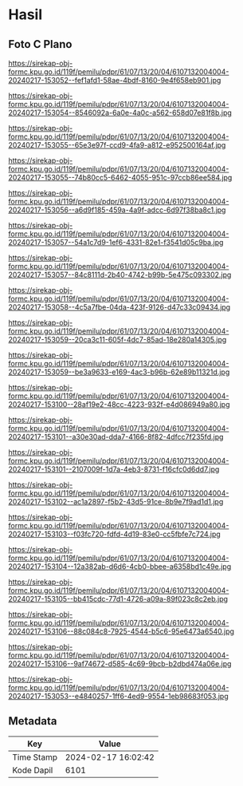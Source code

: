 # Hasil

## Foto C Plano

https://sirekap-obj-formc.kpu.go.id/119f/pemilu/pdpr/61/07/13/20/04/6107132004004-20240217-153052--fef1afd1-58ae-4bdf-8160-9e4f658eb901.jpg

https://sirekap-obj-formc.kpu.go.id/119f/pemilu/pdpr/61/07/13/20/04/6107132004004-20240217-153054--8546092a-6a0e-4a0c-a562-658d07e81f8b.jpg

https://sirekap-obj-formc.kpu.go.id/119f/pemilu/pdpr/61/07/13/20/04/6107132004004-20240217-153055--65e3e97f-ccd9-4fa9-a812-e952500164af.jpg

https://sirekap-obj-formc.kpu.go.id/119f/pemilu/pdpr/61/07/13/20/04/6107132004004-20240217-153055--74b80cc5-6462-4055-951c-97ccb86ee584.jpg

https://sirekap-obj-formc.kpu.go.id/119f/pemilu/pdpr/61/07/13/20/04/6107132004004-20240217-153056--a6d9f185-459a-4a9f-adcc-6d97f38ba8c1.jpg

https://sirekap-obj-formc.kpu.go.id/119f/pemilu/pdpr/61/07/13/20/04/6107132004004-20240217-153057--54a1c7d9-1ef6-4331-82e1-f3541d05c9ba.jpg

https://sirekap-obj-formc.kpu.go.id/119f/pemilu/pdpr/61/07/13/20/04/6107132004004-20240217-153057--84c8111d-2b40-4742-b99b-5e475c093302.jpg

https://sirekap-obj-formc.kpu.go.id/119f/pemilu/pdpr/61/07/13/20/04/6107132004004-20240217-153058--4c5a7fbe-04da-423f-9126-d47c33c09434.jpg

https://sirekap-obj-formc.kpu.go.id/119f/pemilu/pdpr/61/07/13/20/04/6107132004004-20240217-153059--20ca3c11-605f-4dc7-85ad-18e280a14305.jpg

https://sirekap-obj-formc.kpu.go.id/119f/pemilu/pdpr/61/07/13/20/04/6107132004004-20240217-153059--be3a9633-e169-4ac3-b96b-62e89b11321d.jpg

https://sirekap-obj-formc.kpu.go.id/119f/pemilu/pdpr/61/07/13/20/04/6107132004004-20240217-153100--28af19e2-48cc-4223-932f-e4d086949a80.jpg

https://sirekap-obj-formc.kpu.go.id/119f/pemilu/pdpr/61/07/13/20/04/6107132004004-20240217-153101--a30e30ad-dda7-4166-8f82-4dfcc7f235fd.jpg

https://sirekap-obj-formc.kpu.go.id/119f/pemilu/pdpr/61/07/13/20/04/6107132004004-20240217-153101--2107009f-1d7a-4eb3-8731-f16cfc0d6dd7.jpg

https://sirekap-obj-formc.kpu.go.id/119f/pemilu/pdpr/61/07/13/20/04/6107132004004-20240217-153102--ac1a2897-f5b2-43d5-91ce-8b9e7f9ad1d1.jpg

https://sirekap-obj-formc.kpu.go.id/119f/pemilu/pdpr/61/07/13/20/04/6107132004004-20240217-153103--f03fc720-fdfd-4d19-83e0-cc5fbfe7c724.jpg

https://sirekap-obj-formc.kpu.go.id/119f/pemilu/pdpr/61/07/13/20/04/6107132004004-20240217-153104--12a382ab-d6d6-4cb0-bbee-a6358bd1c49e.jpg

https://sirekap-obj-formc.kpu.go.id/119f/pemilu/pdpr/61/07/13/20/04/6107132004004-20240217-153105--bb415cdc-77d1-4726-a09a-89f023c8c2eb.jpg

https://sirekap-obj-formc.kpu.go.id/119f/pemilu/pdpr/61/07/13/20/04/6107132004004-20240217-153106--88c084c8-7925-4544-b5c6-95e6473a6540.jpg

https://sirekap-obj-formc.kpu.go.id/119f/pemilu/pdpr/61/07/13/20/04/6107132004004-20240217-153106--9af74672-d585-4c69-9bcb-b2dbd474a06e.jpg

https://sirekap-obj-formc.kpu.go.id/119f/pemilu/pdpr/61/07/13/20/04/6107132004004-20240217-153053--e4840257-1ff6-4ed9-9554-1eb98683f053.jpg


## Metadata

| Key        | Value               |
| ---------- | ------------------- |
| Time Stamp | 2024-02-17 16:02:42 |
| Kode Dapil | 6101                |




